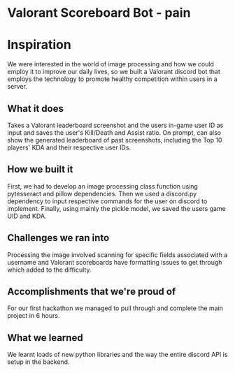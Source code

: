 # Valorant Scoreboard Bot - pain
# Inspiration

We were interested in the world of image processing and how we could employ it to improve our daily lives, so we built a Valorant discord bot that employs the technology to promote healthy competition within users in a server. 

## What it does

Takes a Valorant leaderboard screenshot and the users in-game user ID as input and saves the user's Kill/Death and Assist ratio. On prompt, can also show the generated leaderboard of past screenshots, including the Top 10 players' KDA and their respective user IDs.

## How we built it

First, we had to develop an image processing class function using pytesseract and pillow dependencies. Then we used a discord.py dependency to input respective commands for the user on discord to implement. Finally, using mainly the pickle model, we saved the users game UID and KDA. 

## Challenges we ran into

Processing the image involved scanning for specific fields associated with a username and Valorant scoreboards have formatting issues to get through which added to the difficulty.

## Accomplishments that we're proud of
For our first hackathon we managed to pull through and complete the main project in 6 hours.

## What we learned

We learnt loads of new python libraries and the way the entire discord API is setup in the backend.
